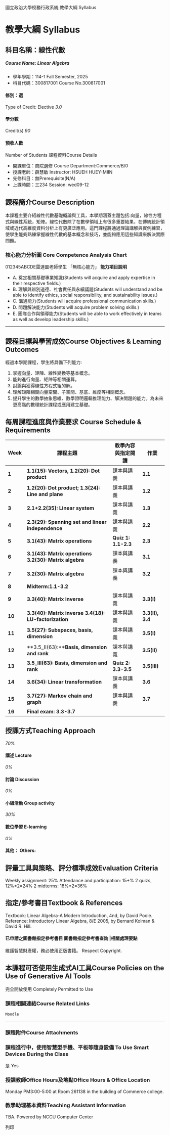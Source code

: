 國立政治大學校務行政系統 教學大綱 Syllabus
# 教學大綱 Syllabus
##  科目名稱：線性代數
#####  Course Name: Linear Algebra
  * 學年學期：114-1 Fall Semester, 2025 
  * 科目代碼：300817001 Course No.300817001


#### 修別：選
Type of Credit: Elective 
_3.0_
#### 學分數
Credit(s)
_90_
#### 預收人數
Number of Students
課程資料Course Details
  * 開課單位：商院選修 Course Department:Commerce/B/0 
  * 授課老師：薛慧敏 Instructor: HSUEH HUEY-MIIN 
  * 先修科目：無Prerequisite(N/A)
  * 上課時間：三234 Session: wed09-12


##  課程簡介Course Description
本課程主要介紹線性代數基礎概論與工具，本學期涵蓋主題包括:向量，線性方程式與線性系統，矩陣。線性代數除了在數學領域上有很多重要結果，在傳統統計領域或近代高維度資料分析上有更廣泛應用。這門課程將通過理論講解與實例練習，使學生能夠熟練掌握線性代數的基本概念和技巧，並能夠應用這些知識來解決實際問題。
###  核心能力分析圖 Core Competence Analysis Chart
012345ABCDE雷達圖老師學生
「無核心能力」 
**能力項目說明**
  * A. 奠定相關基礎專業知識(Students will acquire and apply expertise in their respective fields.)
  * B. 理解與辨別道德、社會責任與永續議題(Students will understand and be able to identify ethics, social responsibility, and sustainability issues.)
  * C. 溝通能力(Students will acquire professional communication skills.)
  * D. 問題解決能力(Students will acquire problem solving skills.)
  * E. 團隊合作與領導能力(Students will be able to work effectively in teams as well as develop leadership skills.)


* * *
##  課程目標與學習成效Course Objectives & Learning Outcomes 
經過本學期課程，學生將具備下列能力:
  1. 掌握向量、矩陣、線性變換等基本概念。
  2. 能夠進行向量、矩陣等相關運算。
  3. 討論與獲得線性方程式組的解。
  4. 理解矩陣相關向量空間、子空間、基底、維度等相關概念。
  5. 提升學生的數學抽象思維、數學證明邏輯推理能力、解決問題的能力。為未來更高階的數理統計課程或應用建立基礎。


##  每周課程進度與作業要求 Course Schedule & Requirements
**Week** |  **課程主題** |  **教學內容與指定閱讀** |  **作業**  
---|---|---|---  
**1** |  **1.1(15): Vectors, 1.2(20): Dot product** |  課本與講義 |  **1.1**  
**2** |  **1.2(20): Dot product; 1.3(24): Line and plane** |  課本與講義 |  **1.2**  
**3** |  **2.1+2.2(35): Linear system** | 課本與講義 |  **1.3**  
**4** |  **2.3(29): Spanning set and linear independence** | 課本與講義 |  **2.2**  
**5** |  **3.1(43): Matrix operations** |  **Quiz 1: 1.1-2.3** |  **2.3**  
**6** |  **3.1(43): Matrix operations** **3.2(30): Matrix algebra** |  課本與講義 |  **3.1**  
**7** |  **3.2(30): Matrix algebra** |  課本與講義 |  **3.2**  
**8** |  **Midterm:1.1-3.2** |  |   
**9** |  **3.3(40): Matrix inverse** |  課本與講義 |  **3.3(I)**  
**10** |  **3.3(40): Matrix inverse** **3.4(18): LU-factorization** |  課本與講義 |  **3.3(II), 3.4**  
**11** |  **3.5(27): Subspaces, basis, dimension** |  課本與講義 |  **3.5(I)**  
**12** |  **3.5_II(63):****Basis, dimension and rank** |  課本與講義 |  **3.5(II)**  
**13** |  **3.5_III(63): Basis, dimension and rank** |  **Quiz 2: 3.3-3.5** |  **3.5(III)**  
**14** |  **3.6(34): Linear transformation** |  課本與講義 |  **3.6**  
**15** |  **3.7(27): Markov chain and graph** |  課本與講義 |  **3.7**  
**16** |  **Final exam: 3.3-3.7** |  |   
##  授課方式Teaching Approach
_70%_
####  講述 Lecture
_0%_
####  討論 Discussion
_0%_
####  小組活動 Group activity
_30%_
####  數位學習 E-learning
_0%_
####  其他： Others:
##  評量工具與策略、評分標準成效Evaluation Criteria
Weekly assignment: 25% 
Attendance and participation: 15+%
2 quizs, 12%*2=24%
2 midterms: 18%*2=36%
##  指定/參考書目Textbook & References
Textbook:
Linear Algebra-A Modern Introduction, 4nd, by David Poole.
Reference:
Introductory Linear Algebra, 8/E 2005, by Bernard Kolman & David R. Hill.
####  已申請之圖書館指定參考書目  圖書館指定參考書查詢 |相關處理要點
維護智慧財產權，務必使用正版書籍。 Respect Copyright.
##  本課程可否使用生成式AI工具Course Policies on the Use of Generative AI Tools
完全開放使用 Completely Permitted to Use
###  課程相關連結Course Related Links
```
Moodle
```

* * *
###  課程附件Course Attachments
###  課程進行中，使用智慧型手機、平板等隨身設備 To Use Smart Devices During the Class
是  Yes
###  授課教師Office Hours及地點Office Hours & Office Location
Monday PM3:00-5:00 at Room 261138 in the building of Commerce college. 
###  教學助理基本資料Teaching Assistant Information
TBA.
Powered by NCCU Computer Center
  
列印

